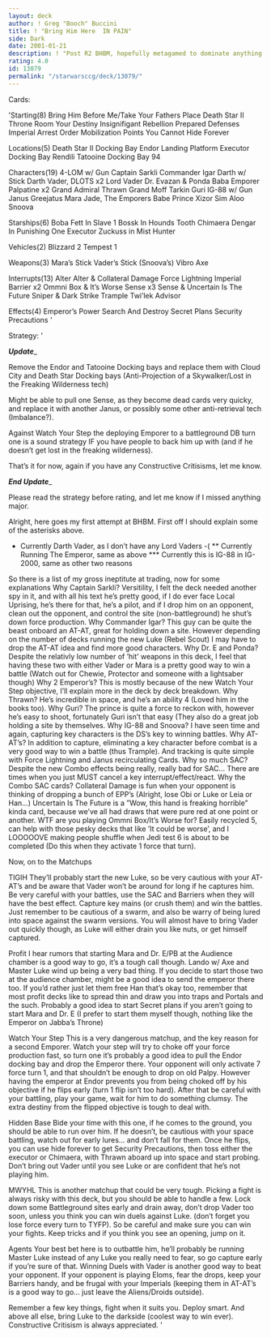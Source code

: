 ```yaml
---
layout: deck
author: ! Greg "Booch" Buccini
title: ! "Bring Him Here  IN PAIN"
side: Dark
date: 2001-01-21
description: ! "Post R2 BHBM, hopefully metagamed to dominate anything that annoys it."
rating: 4.0
id: 13079
permalink: "/starwarsccg/deck/13079/"
---
```

Cards: 

'Starting(8)
Bring Him Before Me/Take Your Fathers Place
Death Star II Throne Room
Your Destiny
Insignifigant Rebellion
Prepared Defenses
Imperial Arrest Order
Mobilization Points
You Cannot Hide Forever

Locations(5)
Death Star II Docking Bay
Endor Landing Platform
Executor Docking Bay
Rendili
Tatooine Docking Bay 94

Characters(19)
4-LOM w/ Gun
Captain Sarkli
Commander Igar
Darth w/ Stick
Darth Vader, DLOTS x2
Lord Vader 
Dr. Evazan & Ponda Baba
Emporer Palpatine x2 
Grand Admiral Thrawn
Grand Moff Tarkin
Guri
IG-88 w/ Gun
Janus Greejatus
Mara Jade, The Emporers Babe
Prince Xizor
Sim Aloo
Snoova

Starships(6)
Boba Fett In Slave 1
Bossk In Hounds Tooth
Chimaera
Dengar In Punishing One
Executor 
Zuckuss in Mist Hunter

Vehicles(2)
Blizzard 2
Tempest 1

Weapons(3)
Mara’s Stick
Vader’s Stick
(Snoova’s) Vibro Axe

Interrupts(13)
Alter
Alter & Collateral Damage
Force Lightning
Imperial Barrier x2
Ommni Box & It’s Worse
Sense x3
Sense & Uncertain Is The Future
Sniper & Dark Strike
Trample
Twi’lek Advisor

Effects(4)
Emperor’s Power
Search And Destroy
Secret Plans
Security Precautions '

Strategy: '

_________________Update__________________

Remove the Endor and Tatooine Docking bays and replace them with Cloud City and Death Star Docking bays (Anti-Projection of a Skywalker/Lost in the Freaking Wilderness tech)

Might be able to pull one Sense, as they become dead cards very quicky, and replace it with another Janus, or possibly some other anti-retrieval tech (Imbalance?).

Against Watch Your Step the deploying Emporer to a battleground DB turn one is a sound strategy IF you have people to back him up with (and if he doesn’t get lost in the freaking wilderness).

That’s it for now, again if you have any Constructive Critisisms, let me know.

_______________End Update________________

Please read the strategy before rating, and let me know if I missed anything major.

Alright, here goes my first attempt at BHBM.  First off I should explain some of the asterisks above.
* Currently Darth Vader, as I don’t have any Lord Vaders -(
** Currently Running The Emperor, same as above
*** Currently this is IG-88 in IG-2000, same as other two reasons

So there is a list of my gross ineptitute at trading, now for some explanations
Why Captain Sarkli?
Versitility, I felt the deck needed another spy in it, and with all his text he’s pretty good, if I do ever face Local Uprising, he’s there for that, he’s a pilot, and if I drop him on an opponent, clean out the opponent, and control the site (non-battleground) he shut’s down force production.
Why Commander Igar?
This guy can be quite the beast onboard an AT-AT, great for holding down a site.  However depending on the number of decks running the new Luke (Rebel Scout) I may have to drop the AT-AT idea and find more good characters.
Why Dr. E and Ponda?
Despite the relativly low number of ’hit’ weapons in this deck, I feel that having these two with either Vader or Mara is a pretty good way to win a battle (Watch out for Chewie, Protector and someone with a lightsaber though)
Why 2 Emperor’s?
This is mostly because of the new Watch Your Step objective, I’ll explain more in the deck by deck breakdown.
Why Thrawn?
He’s incredible in space, and he’s an ability 4 (Loved him in the books too).
Why Guri?
The prince is quite a force to reckon with, however he’s easy to shoot, fortunately Guri isn’t that easy (They also do a great job holding a site by themselves.
Why IG-88 and Snoova?
I have seen time and again, capturing key characters is the DS’s key to winning battles.
Why AT-AT’s?
In addition to capture, eliminating a key character before combat is a very good way to win a battle (thus Trample).  And tracking is quite simple with Force Lightning and Janus recirculating Cards.
Why so much SAC?
Despite the new Combo effects being really, really bad for SAC... There are times when you just MUST cancel a key interrupt/effect/react.
Why the Combo SAC cards?
Collateral Damage is fun when your opponent is thinking of dropping a bunch of EPP’s (Alright, lose Obi or Luke or Leia or Han...)
Uncertain Is The Future is a ”Wow, this hand is freaking horrible” kinda card, because we’ve all had draws that were pure red at one point or another.
WTF are you playing Ommni Box/It’s Worse for?
Easily recycled 5, can help with those pesky decks that like ’It could be worse’, and I LOOOOOVE making people shuffle when Jedi test 6 is about to be completed (Do this when they activate 1 force that turn).

Now, on to the Matchups

TIGIH
They’ll probably start the new Luke, so be very cautious with your AT-AT’s and be aware that Vader won’t be around for long if he captures him.	Be very careful with your battles, use the SAC and Barriers when they will have the best effect.  Capture key mains (or crush them) and win the battles.  Just remember to be cautious of a swarm, and also be warry of being lured into space against the swarm versions.  You will almost have to bring Vader out quickly though, as Luke will either drain you like nuts, or get himself captured.

Profit
I hear rumors that starting Mara and Dr. E/PB at the Audience chamber is a good way to go, it’s a tough call though.  Lando w/ Axe and Master Luke wind up being a very bad thing.  If you decide to start those two at the audience chamber, might be a good idea to send the emperor there too.	If you’d rather just let them free Han that’s okay too, remember that most profit decks like to spread thin and draw you into traps and Portals and the such.  Probably a good idea to start Secret plans if you aren’t going to start Mara and Dr. E (I prefer to start them myself though, nothing like the Emperor on Jabba’s Throne)

Watch Your Step
This is a very dangerous matchup, and the key reason for a second Emporer.  Watch your step will try to choke off your force production fast, so turn one it’s probably a good idea to pull the Endor docking bay and drop the Emperor there.  Your opponent will only activate 7 force turn 1, and that shouldn’t be enough to drop on old Palpy.  However having the emperor at Endor prevents you from being choked off by his objective if he flips early (turn 1 flip isn’t too hard).  After that be careful with your battling, play your game, wait for him to do something clumsy.  The extra destiny from the flipped objective is tough to deal with.

Hidden Base
Bide your time with this one, if he comes to the ground, you should be able to run over him.  If he doesn’t, be cautious with your space battling, watch out for early lures... and don’t fall for them.  Once he flips, you can use hide forever to get Security Precautions, then toss either the executor or Chimaera, with Thrawn aboard up into space and start probing.  Don’t bring out Vader until you see Luke or are confident that he’s not playing him.

MWYHL
This is another matchup that could be very tough.  Picking a fight is always risky with this deck, but you should be able to handle a few.  Lock down some Battleground sites early and drain away, don’t drop Vader too soon, unless you think you can win duels against Luke.  (don’t forget you lose force every turn to TYFP).  So be careful and make sure you can win your fights.  Keep tricks and if you think you see an opening, jump on it.

Agents
Your best bet here is to outbattle him, he’ll probably be running Master Luke instead of any Luke you really need to fear, so go capture early if you’re sure of that.  Winning Duels with Vader is another good way to beat your opponent.  If your opponent is playing Eloms, fear the drops, keep your Barriers handy, and be frugal with your Imperials (keeping them in AT-AT’s is a good way to go... just leave the Aliens/Droids outside).

Remember a few key things, fight when it suits you.  Deploy smart.  And above all else, bring Luke to the darkside (coolest way to win ever).  Constructive Critisism is always appreciated.  '
